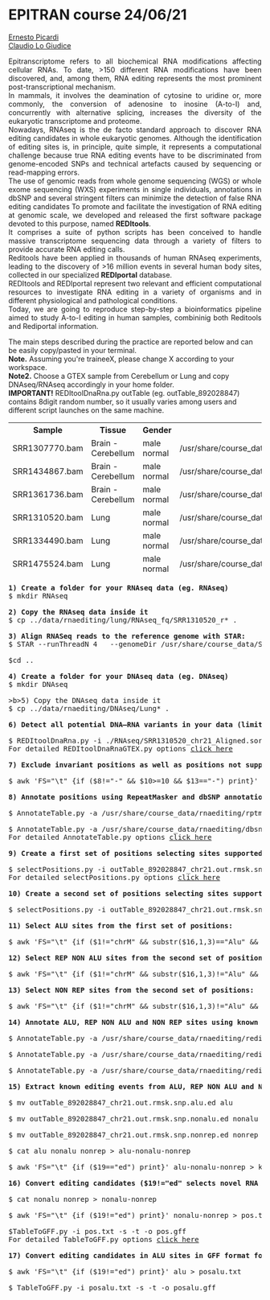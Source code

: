 # EPITRAN course 24/06/21 
<a href="mailto:ernesto.picardi@uniba.it ">Ernesto Picardi</a><br>
<a href="mailto:claudio.logiudice@uniba.it ">Claudio Lo Giudice</a>
<p align="justify"> Epitranscriptome refers to all biochemical RNA modifications affecting cellular RNAs. 
To date, >150 different RNA modifications have been discovered, and, among them, RNA editing represents the most prominent post-transcriptional mechanism.<br> 
In mammals, it involves the deamination of cytosine to uridine or, more commonly, the conversion of adenosine to inosine (A-to-I) and, concurrently with alternative splicing, increases the diversity of the eukaryotic transcriptome and proteome.<br>
Nowadays, RNAseq is the de facto standard approach to discover RNA editing candidates in whole eukaryotic genomes.
Although the identification of editing sites is, in principle, quite simple, it represents a computational challenge because true RNA editing events have to be discriminated from genome-encoded SNPs and technical artefacts caused by sequencing or read-mapping errors.<br>
The use of genomic reads from whole genome sequencing (WGS) or whole exome sequencing (WXS) experiments in single individuals, annotations in dbSNP
and several stringent filters can minimize the detection of false RNA editing candidates
To promote and facilitate the investigation of RNA editing at genomic scale, we developed and released the first software package devoted to this purpose, named <b>REDItools</b>. <br>
It comprises a suite of python scripts has been conceived to handle massive transcriptome sequencing data through a variety of filters to provide accurate RNA editing calls.<br>
Reditools have been applied in thousands of human RNAseq experiments, leading to the discovery of >16 million events in several human body sites, collected in our specialized <b>REDIportal</b> database.<br>
REDItools and REDIportal represent two relevant and efficient computational resources to investigate RNA editing in a variety of organisms and in different physiological and pathological conditions.<br> 
Today, we are going to reproduce step-by-step a bioinformatics pipeline aimed to study A-to-I editing in human samples, combininig both Reditools and Rediportal information.
</p>

<p> 
The main steps described during the practice are reported below and can be easily copy/pasted in your terminal.<br>
<b>Note.</b> Assuming you're traineeX, please change X according to your workspace.<br>
<b>Note2.</b> Choose a GTEX sample from Cerebellum or Lung and copy DNAseq/RNAseq accordingly in your home folder.<br>
<b>IMPORTANT!</b> REDItoolDnaRna.py outTable (eg. outTable_892028847) contains 8digit random number, so it usually varies among users and different script launches on the same machine.
  
<table>
<thead>
<th>Sample</th>
<th>Tissue</th>
<th>Gender</th>
<th>Path</th>
<tr>
<td>SRR1307770.bam</td>
<td>Brain - Cerebellum</td>
<td>male normal</td> 
<td>/usr/share/course_data/rnaediting/cerebellum/RNAseq_fq</td>
</tr>
<tr>
<td>SRR1434867.bam</td>
<td>Brain - Cerebellum</td>
<td>male normal</td>
<td>/usr/share/course_data/rnaediting/cerebellum/RNAseq_fq</td>
</tr>
<tr>
<td>SRR1361736.bam</td>
<td>Brain - Cerebellum</td>
<td>male normal</td>
<td>/usr/share/course_data/rnaediting/cerebellum/RNAseq_fq</td>
</tr>
<tr>
<td>SRR1310520.bam</td>
<td>Lung</td>
<td>male normal</td>
<td>/usr/share/course_data/rnaediting/lung/RNAseq_fq</td>
</tr>
<tr>
<td>SRR1334490.bam</td>
<td>Lung</td>
<td>male normal</td>
<td>/usr/share/course_data/rnaediting/lung/RNAseq_fq</td>
</tr>
<tr>
<td>SRR1475524.bam</td>
<td>Lung</td>
<td>male normal</td>
<td>/usr/share/course_data/rnaediting/lung/RNAseq_fq</td>
</tr>
</thead>
</table>
</p>

<pre>
<b>1) Create a folder for your RNAseq data (eg. RNAseq)</b>
$ mkdir RNAseq

<b>2) Copy the RNAseq data inside it</b>
$ cp ../data/rnaediting/lung/RNAseq_fq/SRR1310520_r* .

<b>3) Align RNASeq reads to the reference genome with STAR:</b>
$ STAR --runThreadN 4   --genomeDir /usr/share/course_data/STAR_genome_index_ucsc/   --genomeLoad NoSharedMemory   --readFilesIn ./SRR1310520_r1.fastq.gz   ./SRR1310520_r2.fastq.gz  --readFilesCommand zcat  --outFileNamePrefix SRR1310520_chr21_   --outReadsUnmapped Fastx   --outSAMtype BAM   SortedByCoordinate      --outSAMstrandField intronMotif   --outSAMattributes All      --outFilterType BySJout   --outFilterMultimapNmax 1  --outFilterMismatchNmax 999   --outFilterMismatchNoverLmax 0.04   --alignIntronMin 20   --alignIntronMax 1000000  --alignMatesGapMax 1000000   --alignSJoverhangMin 8   --alignSJDBoverhangMin 1

$cd ..

<b>4) Create a folder for your DNAseq data (eg. DNAseq)</b>
$ mkdir DNAseq

>b>5) Copy the DNAseq data inside it</b>
$ cp ../data/rnaediting/DNAseq/Lung* .

<b>6) Detect all potential DNA–RNA variants in your data (limited to chromosome 21) using the REDItoolDnaRNA.py script:</b>

$ REDItoolDnaRna.py -i ./RNAseq/SRR1310520_chr21_Aligned.sortedByCoord.out.bam -j ./DNAseq/Lung_sorted.bam -o editing -f /usr/share/course_data/rnaediting/hg19ref/GRCh37.primary_assembly.genome.fa  -c1,1 -m30,255 -v1 -q30,30 -e -n0.0 -N0.0 -u -l -p -s2 -g2  -S -Y chr21:1-48129895
For detailed REDItoolDnaRnaGTEX.py options <a href="https://github.com/BioinfoUNIBA/REDItools/blob/master/README_1.md#reditooldnarna-py">click here</a>

<b>7) Exclude invariant positions as well as positions not supported by ≥10 WGS reads:</b>

$ awk 'FS="\t" {if ($8!="-" && $10>=10 && $13=="-") print}' editing/DnaRna_892028847/outTable_892028847 > outTable_892028847_chr21.out

<b>8) Annotate positions using RepeatMasker and dbSNP annotations:</b>

$ AnnotateTable.py -a /usr/share/course_data/rnaediting/rptmsk/rmsk_chr21.sorted.gtf.gz -n rmsk -i outTable_892028847_chr21.out -o outTable_892028847_chr21.out.rmsk -u

$ AnnotateTable.py -a /usr/share/course_data/rnaediting/dbsnp/snp151_chr21.sorted.gtf.gz -n snp151 -n snp151 -i outTable_892028847_chr21.out.rmsk -o outTable_892028847_chr21.out.rmsk.snp -u
For detailed AnnotateTable.py options <a href="https://github.com/BioinfoUNIBA/REDItools/blob/master/README_1.md#annotatetable-py">click here</a>

<b>9) Create a first set of positions selecting sites supported by at least five RNAseq reads and a single mismatch:</b>

$ selectPositions.py -i outTable_892028847_chr21.out.rmsk.snp -c 5 -v 1 -f 0.0 -o outTable_892028847_chr21.out.rmsk.snp.sel1
For detailed selectPositions.py options <a href="https://github.com/BioinfoUNIBA/REDItools/blob/master/README_1.md#selectpositions-py">click here</a>

<b>10) Create a second set of positions selecting sites supported by ≥10 RNAseq reads, three mismatches and minimum editing frequency of 0.1: </b>

$ selectPositions.py -i outTable_892028847_chr21.out.rmsk.snp -c 10 -v 3 -f 0.1  -o outTable_892028847_chr21.out.rmsk.snp.sel2

<b>11) Select ALU sites from the first set of positions:</b>

$ awk 'FS="\t" {if ($1!="chrM" && substr($16,1,3)=="Alu" && $17=="-" && $8!="-" && $10>=10 && $13=="-") print}' outTable_892028847_chr21.out.rmsk.snp.sel1 > outTable_892028847_chr21.out.rmsk.snp.alu

<b>12) Select REP NON ALU sites from the second set of positions, excluding sites in Simple repeats or Low complexity regions:</b>

$ awk 'FS="\t" {if ($1!="chrM" && substr($16,1,3)!="Alu" && $15!="-" && $15!="Simple_repeat" && $15!="Low_complexity" && $17=="-" && $8!="-" && $10>=10 && $14<=0.05 && $9>=0.1) print}' outTable_892028847_chr21.out.rmsk.snp.sel2 > outTable_892028847_chr21.out.rmsk.snp.nonalu

<b>13) Select NON REP sites from the second set of positions:</b>

$ awk 'FS="\t" {if ($1!="chrM" && substr($16,1,3)!="Alu" && $15=="-" && $17=="-" && $8!="-" && $10>=10 && $14<=0.05 && $9>=0.1) print}' outTable_892028847_chr21.out.rmsk.snp.sel2 > outTable_892028847_chr21.out.rmsk.snp.nonrep

<b>14) Annotate ALU, REP NON ALU and NON REP sites using known editing events from REDIportal:</b>

$ AnnotateTable.py -a /usr/share/course_data/rnaediting/rediportal/atlas.gtf.gz -n ed -k R  -c 1 -i outTable_892028847_chr21.out.rmsk.snp.alu -o outTable_892028847_chr21.out.rmsk.snp.alu.ed -u

$ AnnotateTable.py -a /usr/share/course_data/rnaediting/rediportal/atlas.gtf.gz -n ed -k R  -c 1 -i outTable_892028847_chr21.out.rmsk.snp.nonalu -o outTable_892028847_chr21.out.rmsk.snp.nonalu.ed -u

$ AnnotateTable.py -a /usr/share/course_data/rnaediting/rediportal/atlas.gtf.gz -n ed -k R  -c 1 -i outTable_892028847_chr21.out.rmsk.snp.nonrep -o outTable_892028847_chr21.out.rmsk.snp.nonrep.ed -u

<b>15) Extract known editing events from ALU, REP NON ALU and NON REP sites:</b>

$ mv outTable_892028847_chr21.out.rmsk.snp.alu.ed alu

$ mv outTable_892028847_chr21.out.rmsk.snp.nonalu.ed nonalu

$ mv outTable_892028847_chr21.out.rmsk.snp.nonrep.ed nonrep

$ cat alu nonalu nonrep > alu-nonalu-nonrep

$ awk 'FS="\t" {if ($19=="ed") print}' alu-nonalu-nonrep > knownEditing 

<b>16) Convert editing candidates ($19!="ed" selects novel RNA editing events.) in REP NON ALU and NON REP sites in GFF format for further filtering:</b>

$ cat nonalu nonrep > nonalu-nonrep

$ awk 'FS="\t" {if ($19!="ed") print}' nonalu-nonrep > pos.txt

$TableToGFF.py -i pos.txt -s -t -o pos.gff
For detailed TableToGFF.py options <a href="https://github.com/BioinfoUNIBA/REDItools/blob/master/README_1.md#tabletogff-py-new-in-version-1-0-3">click here</a>

<b>17) Convert editing candidates in ALU sites in GFF format for further filtering:</b>

$ awk 'FS="\t" {if ($19!="ed") print}' alu > posalu.txt

$ TableToGFF.py -i posalu.txt -s -t -o posalu.gff
